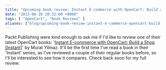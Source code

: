 ```yaml
---
title: "Upcoming book review: Instant E-commerce with OpenCart: Build a Shop [Instant]"
date: "2013-06-28 20:32:00 +0000"
tags: [ "OpenCart", "Book Reviews" ]
aliases: ["blog/upcoming-book-review-instant-e-commerce-opencart-build-shop-instant"]
---
```

Packt Publishing were kind enough to ask me if I'd like to review one of their latest OpenCart books: '[Instant E-commerce with OpenCart: Build a Shop [Instant]](http://www.packtpub.com/ecommerce-with-opencart/book)' by Murat Yilmaz. It'll be the first time I've read a book in their 'Instant' series, as I've reviewed a couple of their regular books before, so I'll be interested to see how it compares. Check back soon for my full review.
